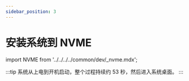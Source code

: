 ```yaml
---
sidebar_position: 3
---
```


# 安装系统到 NVME

import NVME from '../../../../common/dev/\_nvme.mdx';

<NVME model="rock-5c" release_num="b2" desktop="kde" rsetup_path="../../radxa-os/rsetup" etcher_path="./boot_from_sd_card" download_path="../../download" pwr="12V/2A PD" />

:::tip
系统从上电到开机启动，整个过程持续约 53 秒，然后进入系统桌面。
:::
